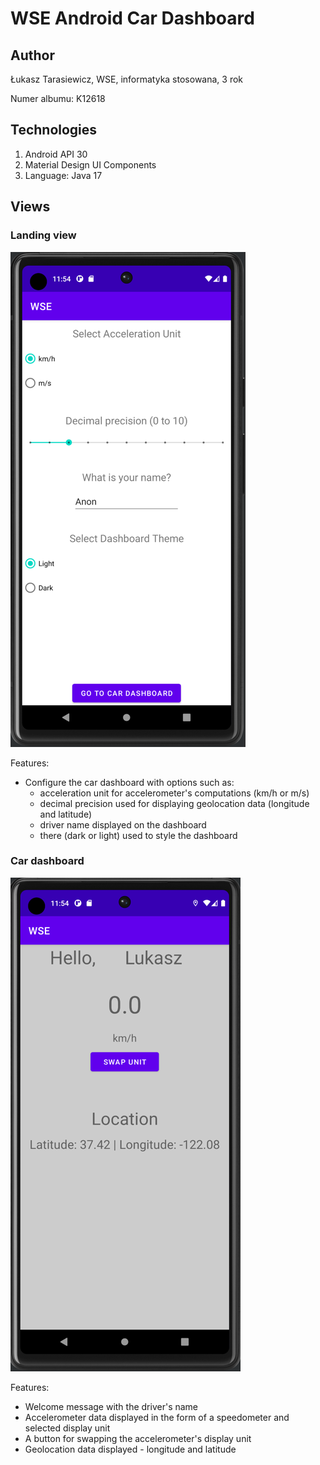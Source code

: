 # WSE Android Car Dashboard

## Author
Łukasz Tarasiewicz, WSE, informatyka stosowana, 3 rok

Numer albumu: K12618

## Technologies
1. Android API 30
2. Material Design UI Components
5. Language: Java 17

## Views

### Landing view

![img.png](img.png)

Features:
- Configure the car dashboard with options such as:
    - acceleration unit for accelerometer's computations (km/h or m/s)
    - decimal precision used for displaying geolocation data (longitude and latitude)
    - driver name displayed on the dashboard
    - there (dark or light) used to style the dashboard

### Car dashboard

![img_1.png](img_1.png)

Features:
- Welcome message with the driver's name
- Accelerometer data displayed in the form of a speedometer and selected display unit
- A button for swapping the accelerometer's display unit
- Geolocation data displayed - longitude and latitude
